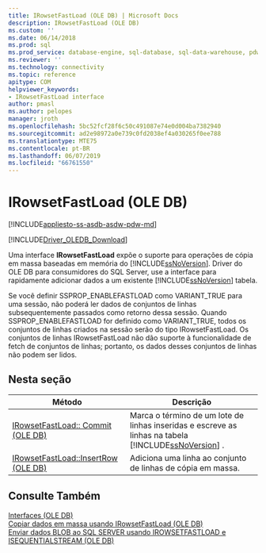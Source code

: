 ```yaml
---
title: IRowsetFastLoad (OLE DB) | Microsoft Docs
description: IRowsetFastLoad (OLE DB)
ms.custom: ''
ms.date: 06/14/2018
ms.prod: sql
ms.prod_service: database-engine, sql-database, sql-data-warehouse, pdw
ms.reviewer: ''
ms.technology: connectivity
ms.topic: reference
apitype: COM
helpviewer_keywords:
- IRowsetFastLoad interface
author: pmasl
ms.author: pelopes
manager: jroth
ms.openlocfilehash: 5bc52fcf28f6c50c491087e74e0d004ba7382940
ms.sourcegitcommit: ad2e98972a0e739c0fd2038ef4a030265f0ee788
ms.translationtype: MTE75
ms.contentlocale: pt-BR
ms.lasthandoff: 06/07/2019
ms.locfileid: "66761550"
---
```

# <a name="irowsetfastload-ole-db"></a>IRowsetFastLoad (OLE DB)
[!INCLUDE[appliesto-ss-asdb-asdw-pdw-md](../../../includes/appliesto-ss-asdb-asdw-pdw-md.md)]

[!INCLUDE[Driver_OLEDB_Download](../../../includes/driver_oledb_download.md)]

  Uma interface **IRowsetFastLoad** expõe o suporte para operações de cópia em massa baseadas em memória do [!INCLUDE[ssNoVersion](../../../includes/ssnoversion-md.md)]. Driver do OLE DB para consumidores do SQL Server, use a interface para rapidamente adicionar dados a um existente [!INCLUDE[ssNoVersion](../../../includes/ssnoversion-md.md)] tabela.  
  
 Se você definir SSPROP_ENABLEFASTLOAD como VARIANT_TRUE para uma sessão, não poderá ler dados de conjuntos de linhas subsequentemente passados como retorno dessa sessão. Quando SSPROP_ENABLEFASTLOAD for definido como VARIANT_TRUE, todos os conjuntos de linhas criados na sessão serão do tipo IRowsetFastLoad. Os conjuntos de linhas IRowsetFastLoad não dão suporte à funcionalidade de fetch de conjuntos de linhas; portanto, os dados desses conjuntos de linhas não podem ser lidos.  
  
## <a name="in-this-section"></a>Nesta seção  
  
|Método|Descrição|  
|------------|-----------------|  
|[IRowsetFastLoad:: Commit &#40;OLE DB&#41;](../../oledb/ole-db-interfaces/irowsetfastload-commit-ole-db.md)|Marca o término de um lote de linhas inseridas e escreve as linhas na tabela [!INCLUDE[ssNoVersion](../../../includes/ssnoversion-md.md)] .|  
|[IRowsetFastLoad::InsertRow &#40;OLE DB&#41;](../../oledb/ole-db-interfaces/irowsetfastload-insertrow-ole-db.md)|Adiciona uma linha ao conjunto de linhas de cópia em massa.|  
  
## <a name="see-also"></a>Consulte Também  
 [Interfaces &#40;OLE DB&#41;](../../oledb/ole-db-interfaces/oledb-driver-for-sql-server-ole-db-interfaces.md)   
 [Copiar dados em massa usando IRowsetFastLoad &#40;OLE DB&#41;](../../oledb/ole-db-how-to/bulk-copy-data-using-irowsetfastload-ole-db.md)   
 [Enviar dados BLOB ao SQL SERVER usando IROWSETFASTLOAD e ISEQUENTIALSTREAM &#40;OLE DB&#41;](../../oledb/ole-db-how-to/send-blob-data-to-sql-server-using-irowsetfastload-and-isequentialstream-ole-db.md)  
  
  
